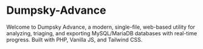 # Dumpsky-Advance
Welcome to Dumpsky Advance, a modern, single-file, web-based utility for analyzing, triaging, and exporting MySQL/MariaDB databases with real-time progress. Built with PHP, Vanilla JS, and Tailwind CSS.
